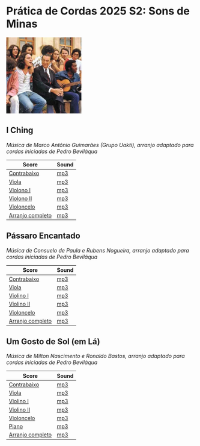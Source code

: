# Prática de Cordas 2025 S2: Sons de Minas

<img src="https://github.com/SESC-pratica-de-cordas/pratica_de_cordas_2025S2_Sons_de_Minas/blob/main/Sons_de_Minas_2025S2.png?raw=true" alt="Imagem de exemplo" width="200" >

## **I Ching**
*Música de Marco Antônio Guimarães (Grupo Uakti), arranjo adaptado para cordas iniciadas de Pedro Beviláqua*

| Score | Sound | 
|-|-|
| [Contrabaixo](https://github.com/SESC-pratica-de-cordas/pratica_de_cordas_2025S2_Sons_de_Minas/blob/main/I_Ching_Terra/I%20Ching%20-%20Terra%20-Contrabaixos.pdf) | [mp3](https://github.com/SESC-pratica-de-cordas/pratica_de_cordas_2025S2_Sons_de_Minas/blob/main/I_Ching_Terra/I%20Ching%20-%20Terra%20-Contrabaixos.mp3) |
| [Viola](https://github.com/SESC-pratica-de-cordas/pratica_de_cordas_2025S2_Sons_de_Minas/blob/main/I_Ching_Terra/I%20Ching%20-%20Terra%20-Violas.pdf) | [mp3](https://github.com/SESC-pratica-de-cordas/pratica_de_cordas_2025S2_Sons_de_Minas/blob/main/I_Ching_Terra/I%20Ching%20-%20Terra%20-Violas.mp3) |
| [Violono I](https://github.com/SESC-pratica-de-cordas/pratica_de_cordas_2025S2_Sons_de_Minas/blob/main/I_Ching_Terra/I%20Ching%20-%20Terra%20-Violinos_1.pdf) | [mp3](https://github.com/SESC-pratica-de-cordas/pratica_de_cordas_2025S2_Sons_de_Minas/blob/main/I_Ching_Terra/I%20Ching%20-%20Terra%20-Violinos_1.mp3) |
| [Violono II](https://github.com/SESC-pratica-de-cordas/pratica_de_cordas_2025S2_Sons_de_Minas/blob/main/I_Ching_Terra/I%20Ching%20-%20Terra%20-Violinos_2.pdf) | [mp3](https://github.com/SESC-pratica-de-cordas/pratica_de_cordas_2025S2_Sons_de_Minas/blob/main/I_Ching_Terra/I%20Ching%20-%20Terra%20-Violinos_2.mp3) |
| [Violoncelo](https://github.com/SESC-pratica-de-cordas/pratica_de_cordas_2025S2_Sons_de_Minas/blob/main/I_Ching_Terra/I%20Ching%20-%20Terra%20-Violoncelos.pdf) | [mp3](https://github.com/SESC-pratica-de-cordas/pratica_de_cordas_2025S2_Sons_de_Minas/blob/main/I_Ching_Terra/I%20Ching%20-%20Terra%20-Violoncelos.mp3) |
| [Arranjo completo](https://github.com/SESC-pratica-de-cordas/pratica_de_cordas_2025S2_Sons_de_Minas/blob/main/I_Ching_Terra/I%20Ching%20-%20Terra%20.pdf) | [mp3](https://github.com/SESC-pratica-de-cordas/pratica_de_cordas_2025S2_Sons_de_Minas/blob/main/I_Ching_Terra/I%20Ching%20-%20Terra.mp3) |


## **Pássaro Encantado**
*Música de Consuelo de Paula e Rubens Nogueira, arranjo adaptado para cordas iniciadas de Pedro Beviláqua*

| Score | Sound | 
|-|-|
| [Contrabaixo](https://github.com/SESC-pratica-de-cordas/pratica_de_cordas_2025S2_Sons_de_Minas/blob/main/Passaro_Encantado/P%C3%A1ssaro_Encantado-Contrabass.pdf) | [mp3](https://github.com/SESC-pratica-de-cordas/pratica_de_cordas_2025S2_Sons_de_Minas/blob/main/Passaro_Encantado/P%C3%A1ssaro_Encantado-Contrabass.mp3) |
| [Viola](https://github.com/SESC-pratica-de-cordas/pratica_de_cordas_2025S2_Sons_de_Minas/blob/main/Passaro_Encantado/P%C3%A1ssaro_Encantado-Viola.pdf) | [mp3](https://github.com/SESC-pratica-de-cordas/pratica_de_cordas_2025S2_Sons_de_Minas/blob/main/Passaro_Encantado/P%C3%A1ssaro_Encantado-Viola.mp3) |
| [Violino I](https://github.com/SESC-pratica-de-cordas/pratica_de_cordas_2025S2_Sons_de_Minas/blob/main/Passaro_Encantado/P%C3%A1ssaro_Encantado-Violin_I.pdf) | [mp3](https://github.com/SESC-pratica-de-cordas/pratica_de_cordas_2025S2_Sons_de_Minas/blob/main/Passaro_Encantado/P%C3%A1ssaro_Encantado-Violin_I.mp3) |
| [Violino II](https://github.com/SESC-pratica-de-cordas/pratica_de_cordas_2025S2_Sons_de_Minas/blob/main/Passaro_Encantado/P%C3%A1ssaro_Encantado-Violin_II.pdf) | [mp3](https://github.com/SESC-pratica-de-cordas/pratica_de_cordas_2025S2_Sons_de_Minas/blob/main/Passaro_Encantado/P%C3%A1ssaro_Encantado-Violin_II.mp3) |
| [Violoncelo](https://github.com/SESC-pratica-de-cordas/pratica_de_cordas_2025S2_Sons_de_Minas/blob/main/Passaro_Encantado/P%C3%A1ssaro_Encantado-Violoncello.pdf) | [mp3](https://github.com/SESC-pratica-de-cordas/pratica_de_cordas_2025S2_Sons_de_Minas/blob/main/Passaro_Encantado/P%C3%A1ssaro_Encantado-Violoncello.mp3)  |
| [Arranjo completo](https://github.com/SESC-pratica-de-cordas/pratica_de_cordas_2025S2_Sons_de_Minas/blob/main/Passaro_Encantado/P%C3%A1ssaro_Encantado.pdf) | [mp3](https://github.com/SESC-pratica-de-cordas/pratica_de_cordas_2025S2_Sons_de_Minas/blob/main/Passaro_Encantado/P%C3%A1ssaro_Encantado.mp3) |

## **Um Gosto de Sol (em Lá)**
*Música de Milton Nascimento e Ronaldo Bastos, arranjo adaptado para cordas iniciadas de Pedro Beviláqua*

| Score | Sound | 
|-|-|
| [Contrabaixo](https://github.com/SESC-pratica-de-cordas/pratica_de_cordas_2025S2_Sons_de_Minas/blob/main/Um_Gosto_de_Sol/Um%20gosto%20de%20sol%20Em%20L%C3%A1-Contrabaixos.pdf) | [mp3](https://github.com/SESC-pratica-de-cordas/pratica_de_cordas_2025S2_Sons_de_Minas/blob/main/Um_Gosto_de_Sol/Um%20gosto%20de%20sol%20Em%20L%C3%A1-Contrabaixos.mp3) |
| [Viola](https://github.com/SESC-pratica-de-cordas/pratica_de_cordas_2025S2_Sons_de_Minas/blob/main/Um_Gosto_de_Sol/Um%20gosto%20de%20sol%20Em%20L%C3%A1-Violas.pdf) | [mp3](https://github.com/SESC-pratica-de-cordas/pratica_de_cordas_2025S2_Sons_de_Minas/blob/main/Um_Gosto_de_Sol/Um%20gosto%20de%20sol%20Em%20L%C3%A1-Violas.mp3) |
| [Violino I](https://github.com/SESC-pratica-de-cordas/pratica_de_cordas_2025S2_Sons_de_Minas/blob/main/Um_Gosto_de_Sol/Um%20gosto%20de%20sol%20Em%20L%C3%A1-Violinos_1.pdf) | [mp3](https://github.com/SESC-pratica-de-cordas/pratica_de_cordas_2025S2_Sons_de_Minas/blob/main/Um_Gosto_de_Sol/Um%20gosto%20de%20sol%20Em%20L%C3%A1-Violinos_1.mp3) |
| [Violino II](https://github.com/SESC-pratica-de-cordas/pratica_de_cordas_2025S2_Sons_de_Minas/blob/main/Um_Gosto_de_Sol/Um%20gosto%20de%20sol%20Em%20L%C3%A1-Violinos_2.pdf) | [mp3](https://github.com/SESC-pratica-de-cordas/pratica_de_cordas_2025S2_Sons_de_Minas/blob/main/Um_Gosto_de_Sol/Um%20gosto%20de%20sol%20Em%20L%C3%A1-Violinos_2.mp3) |
| [Violoncelo](https://github.com/SESC-pratica-de-cordas/pratica_de_cordas_2025S2_Sons_de_Minas/blob/main/Um_Gosto_de_Sol/Um%20gosto%20de%20sol%20Em%20L%C3%A1-Violoncelos.pdf) | [mp3](https://github.com/SESC-pratica-de-cordas/pratica_de_cordas_2025S2_Sons_de_Minas/blob/main/Um_Gosto_de_Sol/Um%20gosto%20de%20sol%20Em%20L%C3%A1-Violoncelos.mp3) |
| [Piano](https://github.com/SESC-pratica-de-cordas/pratica_de_cordas_2025S2_Sons_de_Minas/blob/main/Um_Gosto_de_Sol/Um%20gosto%20de%20sol%20Em%20L%C3%A1-Piano.pdf) | [mp3](https://github.com/SESC-pratica-de-cordas/pratica_de_cordas_2025S2_Sons_de_Minas/blob/main/Um_Gosto_de_Sol/Um%20gosto%20de%20sol%20Em%20L%C3%A1-Piano.mp3) |
| [Arranjo completo](https://github.com/SESC-pratica-de-cordas/pratica_de_cordas_2025S2_Sons_de_Minas/blob/main/Um_Gosto_de_Sol/Um%20gosto%20de%20sol%20Em%20L%C3%A1.pdf) | [mp3](https://github.com/SESC-pratica-de-cordas/pratica_de_cordas_2025S2_Sons_de_Minas/blob/main/Um_Gosto_de_Sol/Um%20gosto%20de%20sol%20Em%20L%C3%A1.mp3) |
